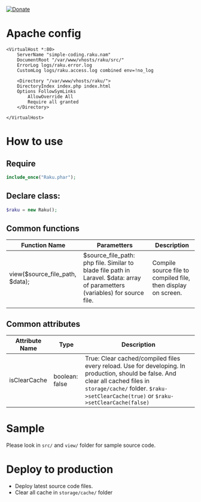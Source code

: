 [![Donate](https://www.wiauk.org/wp-content/uploads/2017/07/Donate-Box_goodwill.png)](https://www.paypal.me/ngocnam)

# Apache config

```bin
<VirtualHost *:80>
    ServerName "simple-coding.raku.nam"
    DocumentRoot "/var/www/vhosts/raku/src/"
    ErrorLog logs/raku.error.log
    CustomLog logs/raku.access.log combined env=!no_log

    <Directory "/var/www/vhosts/raku/">
	DirectoryIndex index.php index.html
	Options FollowSymLinks
        AllowOverride All
        Require all granted
    </Directory>

</VirtualHost>
```

# How to use
## Require

```php
include_once("Raku.phar");
```

## Declare class:
```php
$raku = new Raku();
```

## Common functions

|Function Name|Parametters|Description|
|-----|-----|-----|
|view($source_file_path, $data);|$source_file_path: php file. Similar to blade file path in Laravel. $data: array of parametters (variables) for source file.|Compile source file to compiled file, then display on screen.|
||||

## Common attributes

|Attribute Name|Type|Description|
|-----|-----|-----|
|isClearCache|boolean: false|True: Clear cached/compiled files every reload. Use for developing. In production, should be false. And clear all cached files in `storage/cache/` folder. `$raku->setClearCache(true)` or `$raku->setClearCache(false)`|

# Sample

Please look in `src/` and `view/` folder for sample source code.

# Deploy to production
+ Deploy latest source code files.
+ Clear all cache in `storage/cache/` folder
